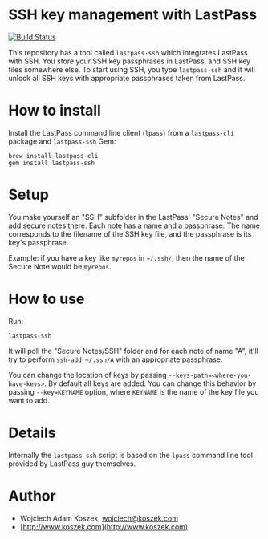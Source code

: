 # SSH key management with LastPass 

[![Build Status](https://travis-ci.org/wkoszek/lastpass-ssh.svg?branch=master)](https://travis-ci.org/wkoszek/lastpass-ssh)

This repository has a tool called `lastpass-ssh` which integrates LastPass
with SSH. You store your SSH key passphrases in LastPass, and SSH key files
somewhere else. To start using SSH, you type `lastpass-ssh` and it will
unlock all SSH keys with appropriate passphrases taken from LastPass.

# How to install

Install the LastPass command line client (`lpass`) from a `lastpass-cli`
package and `lastpass-ssh` Gem:

	brew install lastpass-cli
	gem install lastpass-ssh

# Setup

You make yourself an "SSH" subfolder in the LastPass' "Secure Notes" and add
secure notes there. Each note has a name and a passphrase. The name
corresponds to the filename of the SSH key file, and the passphrase is its
key's passphrase.

Example: if you have a key like `myrepos` in `~/.ssh/`, then the name of the
Secure Note would be `myrepos`.

# How to use

Run:

	lastpass-ssh

It will poll the "Secure Notes/SSH" folder and for each note of name "A",
it'll try to perform `ssh-add ~/.ssh/A` with an appropriate passphrase.

You can change the location of keys by passing
`--keys-path=<where-you-have-keys>`.  By default all keys are added.  You
can change this behavior by passing `--key=KEYNAME` option, where `KEYNAME`
is the name of the key file you want to add.

# Details

Internally the `lastpass-ssh` script is based on the `lpass` command line
tool provided by LastPass guy themselves.


# Author

- Wojciech Adam Koszek, [wojciech@koszek.com](mailto:wojciech@koszek.com)
- [http://www.koszek.com](http://www.koszek.com)
